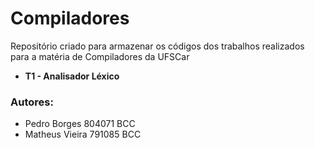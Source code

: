 # Compiladores
Repositório criado para armazenar os códigos dos trabalhos realizados para a matéria de Compiladores da UFSCar

- **T1 - Analisador Léxico**

### Autores:
- Pedro Borges  804071 BCC
- Matheus Vieira 791085 BCC
